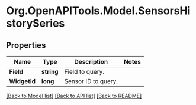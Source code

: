 # Org.OpenAPITools.Model.SensorsHistorySeries
## Properties

Name | Type | Description | Notes
------------ | ------------- | ------------- | -------------
**Field** | **string** | Field to query. | 
**WidgetId** | **long** | Sensor ID to query. | 

[[Back to Model list]](../README.md#documentation-for-models) [[Back to API list]](../README.md#documentation-for-api-endpoints) [[Back to README]](../README.md)

